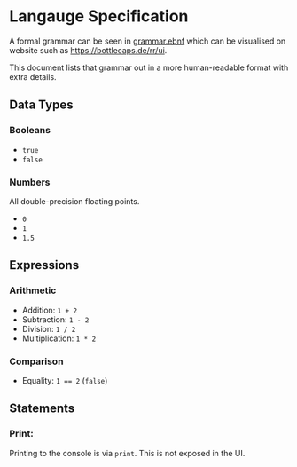 # Langauge Specification

A formal grammar can be seen in [grammar.ebnf](./grammar.ebnf) which can be visualised on website such as https://bottlecaps.de/rr/ui.

This document lists that grammar out in a more human-readable format with extra details.

## Data Types

### Booleans

- `true`
- `false`

### Numbers

All double-precision floating points.

- `0`
- `1`
- `1.5`

## Expressions

### Arithmetic

- Addition: `1 + 2`
- Subtraction: `1 - 2`
- Division: `1 / 2`
- Multiplication: `1 * 2`

### Comparison

- Equality: `1 == 2` (`false`)

## Statements

### Print:

Printing to the console is via `print`.
This is not exposed in the UI.
